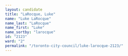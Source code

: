 ```yaml
---
layout: candidate
title: "LaRocque, Luke"
name: "Luke LaRocque"
name_last: "LaRocque"
name_first: "Luke"
name_sortby: "larocque"
id: "2123"
ward: "2"
permalink: "/toronto-city-council/luke-larocque-2123/"
---
```

